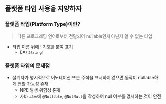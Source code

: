 ## 플랫폼 타입 사용을 지양하자
### 플랫폼 타입(Platform Type)이란?
> 다른 프로그래밍 언어로부터 전달되어 nullable인지 아닌지 알 수 없는 타입
- 타입 이름 뒤에 ! 기호를 붙여 표기
  - EX) `String!`
### 플랫폼 타입의 문제점
- 설계자가 명시적으로 어노테이션 또는 주석을 표시하지 않으면 동작이 nullable하게 변할 가능성 존재
  - NPE 발생 위험성 존재
  - 자바 코드에 `@Nullable`, `@NotNull`을 작성하여 null 여부를 명시하는 것이 안전
